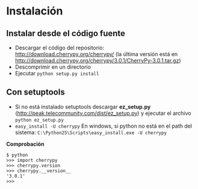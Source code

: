 # Instalación #

## Instalar desde el código fuente ##
  * Descargar el código del repositorio: http://download.cherrypy.org/cherrypy/  (la última versión está en http://download.cherrypy.org/cherrypy/3.0.1/CherryPy-3.0.1.tar.gz)
  * Descomprimir en un directorio
  * Ejecutar `python setup.py install`

## Con setuptools ##
  * Si no está instalado setuptools descargar **ez\_setup.py** (http://peak.telecommunity.com/dist/ez_setup.py) y ejecutar el archivo `python ez_setup.py`
  * `easy_install -U cherrypy` En windows, si python no está en el path del sistema: `C:\Python25\Scripts\easy_install.exe -U cherrypy`

**Comprobación**
```
$ python
>>> import cherrypy
>>> cherrypy.version
>>> cherrypy.__version__
'3.0.1'
>>>
```